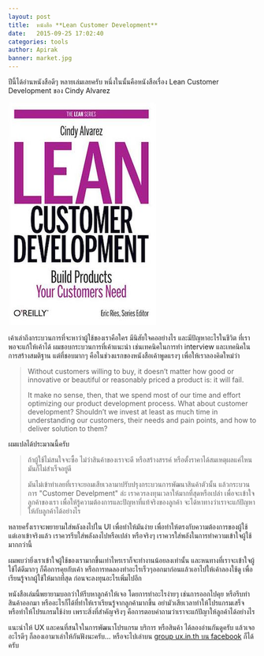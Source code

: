 ```yaml
---
layout: post
title:  หนังสือ **Lean Customer Development**
date:   2015-09-25 17:02:40
categories: tools
author: Apirak
banner: market.jpg
---
```


ปีนี้ได้อ่านหนังสือดีๆ หลายเล่มเลยครับ หนึ่งในนั้นคือหนังสือเรื่อง Lean Customer Development ของ Cindy Alvarez

![lean customer development cover](/images/blog/lean_customer_development_cover.jpg)

เค้าเล่าถึงกระบวนการที่จะหาว่าผู้ใช้ของเราคือใคร มีนิสัยใจคออย่างไร และมีปัญหาอะไรในชีวิต ที่เราพอจะแก้ให้เค้าได้ ผมชอบกระบวนการที่เค้าแนะนำ เช่นเทคนิคในการทำ interview และเทคนิคในการสร้างสมติฐาน แต่ที่ชอบมากๆ คือในช่วงแรกของหนังสือเค้าพูดแรงๆ เพื่อให้เราลองคิดใหม่ว่า

<!--more-->

>   Without customers willing to buy, it doesn’t matter how
>   good or innovative or beautiful or reasonably priced
>   a product is: it will fail.
>
>   It make no sense, then, that we spend most of our time
>   and effort optimizing our product development process.
>   What about customer development? Shouldn’t we invest
>   at least as much time in understanding our customers,
>   their needs and pain points, and how to deliver solution to them?

ผมแปลได้ประมาณนี้ครับ

>   ถ้าผู้ใช้ไม่สนใจจะซื้อ ไม่ว่าสินค้าของเราจะดี หรือสร้างสรรค์ หรือตั้งราคาได้สมเหตุผลแค่ไหน
>   มันก็ไม่สำเร็จอยู่ดี
>
>   มันไม่เข้าท่าเลยที่เราจะยอมเสียเวลามาปรับปรุงกระบวนการพัฒนาสินค้าตัวนั้น
>   แล้วกระบวนการ "Customer Develpment" ล่ะ เราควรลงทุนเวลาให้มากที่สุดหรือเปล่า
>   เพื่อจะเข้าใจลูกค้าของเรา เพื่อให้รู้ความต้องการและปัญหาที่แท้จริงของลูกค้า
>   จะได้หาทางว่าเราจะแก้ปัญหาให้กับลูกค้าได้อย่างไร

หลายครั้งเราจะพยายามใส่พลังลงไปใน UI เพื่อทำให้มันง่าย เพื่อทำให้ตรงกับความต้องการของผู้ใช้ แต่เอาเข้าจริงแล้ว เราควรรีบใส่พลังลงไปหรือเปล่า หรือจริงๆ เราควรใส่พลังในการทำความเข้าใจผู้ใช้มากกว่านี้

ผมพบว่ายิ่งเราเข้าใจผู้ใช้ของเรามากขึ้นเท่าไหรเราก็จะทำงานน้อยลงเท่านั้น และหนทางที่เราจะเข้าใจผู้ใช้ได้ดีมากๆ ก็คือการคุยกับเค้า หรือการทดลองทำอะไรเร็วๆออกมาก่อนแล้วเอาไปให้เค้าลองใช้ดู เพื่อเรียนรู้จากผู้ใช้ให้มากที่สุด ก่อนจะลงทุนอะไรเพิ่มไปอีก

หนังสือเล่มนี้พยายามบอกว่าให้รีบหาลูกค้าให้เจอ โดยการทำอะไรง่ายๆ เช่นการออกไปคุย หรือรีบทำสินค้าออกมา หรืออะไรก็ได้ที่ทำให้เราเรียนรู้จากลูกค้ามากขึ้น อย่ามัวเสียเวลาทำให้โปรแกรมเสร็จ หรือทำให้โปรแกรมใช้ง่าย เพราะสิ่งที่สำคัญจริงๆ คือการตอบคำถามว่าเราจะแก้ปัญาให้ลูกค้าได้อย่างไร

แนะนำให้ UX และคนที่สนใจในการพัฒนาโปรแกรม บริการ หรือสินค้า ได้ลองอ่านกันดูครับ แล้วเจออะไรดีๆ ก็ลองเอามาเล่าให้กันฟังนะครับ... หรือจะไปเล่าบน [group ux.in.th บน facebook](https://www.facebook.com/groups/ux.in.th) ก็ได้ครับ
